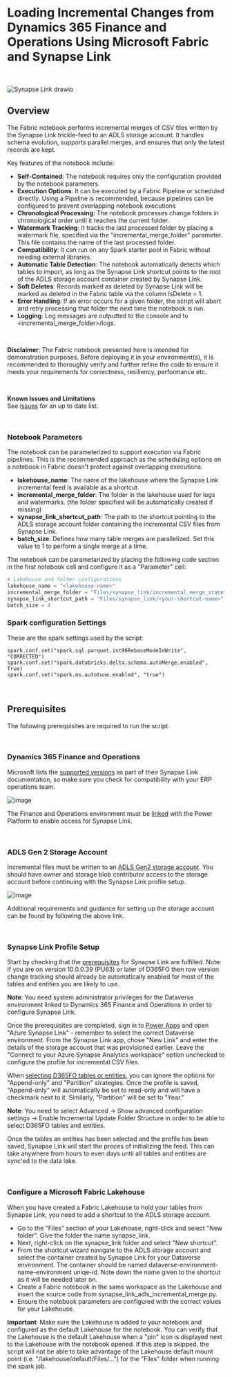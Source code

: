 # Loading Incremental Changes from Dynamics 365 Finance and Operations Using Microsoft Fabric and Synapse Link
<br>

![Synapse Link drawio](https://github.com/arasdk/fabric-code-samples/assets/145650154/f8407e69-73a5-4a6e-867f-623a4f556d23)


## Overview
The Fabric notebook performs incremental merges of CSV files written by the Synapse Link trickle-feed to an ADLS storage account. It handles schema evolution, supports parallel merges, and ensures that only the latest records are kept.

Key features of the notebook include:

- **Self-Contained**: The notebook requires only the configuration provided by the notebook parameters.
- **Execution Options**: It can be executed by a Fabric Pipeline or scheduled directly. Using a Pipeline is recommended, because pipelines can be configured to prevent overlapping notebook executions
- **Chronological Processing**: The notebook processes change folders in chronological order until it reaches the current folder.
- **Watermark Tracking**: It tracks the last processed folder by placing a watermark file, specified via the "incremental_merge_folder" parameter. This file contains the name of the last processed folder.
- **Compatibility**: It can run on any Spark starter pool in Fabric without needing external libraries.
- **Automatic Table Detection**: The notebook automatically detects which tables to import, as long as the Synapse Link shortcut points to the root of the ADLS storage account container created by Synapse Link.
- **Soft Deletes**: Records marked as deleted by Synapse Link will be marked as deleted in the Fabric table via the column IsDelete = 1.
- **Error Handling**: If an error occurs for a given folder, the script will abort and retry processing that folder the next time the notebook is run.
- **Logging**: Log messages are outputted to the console and to <incremental_merge_folder>/logs.


<br>

**Disclaimer**: The Fabric notebook presented here is intended for demonstration purposes. Before deploying it in your environment(s), it is recommended to thoroughly verify and further refine the code to ensure it meets your requirements for correctness, resiliency, performance etc.

<br>

**Known Issues and Limitations**
<br>
See [issues](https://github.com/arasdk/fabric-code-samples/issues) for an up to date list.

<br>

### Notebook Parameters
The notebook can be parameterized to support execution via Fabric pipelines. This is the recommended approach as the scheduling options on a notebook in Fabric doesn't protect against overlapping executions.
- **lakehouse_name**: The name of the lakehouse where the Synapse Link incremental feed is available as a shortcut.
- **incremental_merge_folder**: The folder in the lakehouse used for logs and watermarks.  (the folder specified will be automatically created if missing)
- **synapse_link_shortcut_path**: The path to the shortcut pointing to the ADLS storage account folder containing the incremental CSV files from Synapse Link.
- **batch_size**: Defines how many table merges are parallelized. Set this value to 1 to perform a single merge at a time. 

The notebook can be parametarized by placing the following code section in the first notebook cell and configure it as a "Parameter" cell:
<br>

```python
# Lakehouse and folder configurations
lakehouse_name = "<lakehouse-name>"
incremental_merge_folder = "Files/synapse_link/incremental_merge_state"
synapse_link_shortcut_path = "Files/synapse_link/<your-shortcut-name>"
batch_size = 4
```

### Spark configuration Settings
These are the spark settings used by the script:
```
spark.conf.set("spark.sql.parquet.int96RebaseModeInWrite", "CORRECTED")
spark.conf.set("spark.databricks.delta.schema.autoMerge.enabled", True)
spark.conf.set("spark.ms.autotune.enabled", "true")
```

<br>

## Prerequisites
The following prerequisites are required to run the script.

<br>

### Dynamics 365 Finance and Operations
Microsoft lists the [supported versions](https://learn.microsoft.com/en-us/power-apps/maker/data-platform/azure-synapse-link-select-fno-data) as part of their Synapse Link documentation, so make sure you check for compatibility with your ERP operations team.

![image](https://github.com/arasdk/fabric-code-samples/assets/145650154/d46c6744-0456-4dc7-9a41-2df017dba921)

The Finance and Operations environment must be [linked](https://learn.microsoft.com/en-us/dynamics365/fin-ops-core/dev-itpro/power-platform/enable-power-platform-integration#enable-during-deploy) with the Power Platform to enable access for Synapse Link.

<br>

### ADLS Gen 2 Storage Account
Incremental files must be written to an [ADLS Gen2 storage account](https://learn.microsoft.com/en-us/power-apps/maker/data-platform/azure-synapse-link-data-lake). You should have owner and storage blob contributor access to the storage account before continuing with the Synapse Link profile setup. 

![image](https://github.com/arasdk/fabric-code-samples/assets/145650154/439f0216-c017-4c66-a812-8f4dfa977bce)

Additional requirements and guidance for setting up the storage account can be found by following the above link.


<br>

### Synapse Link Profile Setup
Start by checking that the [prerequisites](https://learn.microsoft.com/en-us/power-apps/maker/data-platform/azure-synapse-link-select-fno-data#prerequisites) for Synapse Link are fulfilled. Note: If you are on version 10.0.0.39 (PU63) or later of D365FO then row version change tracking should already be automatically enabled for most of the tables and entities you are likely to use.

**Note**: You need system administrator privileges for the Dataverse environment linked to Dynamics 365 Finance and Operations in order to configure Synapse Link.

Once the prerequisites are completed, sign in to [Power Apps](https://make.powerapps.com/) and open "Azure Synapse Link" - remember to select the correct Dataverse environment.
From the Synapse Link app, chose "New Link" and enter the details of the storage account that was provisioned earlier. Leave the "Connect to your Azure Synapse Analytics workspace" option unchecked to configure the profile for incremental CSV files.

When [selecting D365FO tables or entities](https://learn.microsoft.com/en-us/power-apps/maker/data-platform/azure-synapse-link-select-fno-data), you can ignore the options for "Append-only" and "Partition" strategies. Once the profile is saved, "Append-only" will automatically be set to read-only and will have a checkmark next to it. Similarly, "Partition" will be set to "Year."

**Note**: You need to select Advanced -> Show advanced configuration settings -> Enable Incremental Update Folder Structure in order to be able to select D365FO tables and entities.

Once the tables an entities has been selected and the profile has been saved, Synapse Link will start the proces of initializing the feed. This can take anywhere from hours to even days until all tables and entities are sync'ed to the data lake.

<br>

### Configure a Microsoft Fabric Lakehouse
When you have created a Fabric Lakehouse to hold your tables from Synapse Link, you need to add a shortcut to the ADLS storage account.

- Go to the "Files" section of your Lakehouse, right-click and select "New folder". Give the folder the name synapse_link.
- Next, right-click on the synapse_link folder and select "New shortcut".
- From the shortcut wizard navigate to the ADLS storage account and select the container created by Synapse Link for your Dataverse environment. The container should be named dataverse-environment-name-environment uniqe-id. Note down the name given to the shortcut as it will be needed later on.
- Create a Fabric notebook in the same workspace as the Lakehouse and insert the source code from synapse_link_adls_incremental_merge.py.
- Ensure the notebook parameters are configured with the correct values for your Lakehouse.

**Important**: Make sure the Lakehouse is added to your notebook and configured as the default Lakehouse for the notebook. You can verify that the Lakehouse is the default Lakehouse when a "pin" icon is displayed next to the Lakehouse with the notebook opened. If this step is skipped, the script will not be able to take advantage of the Lakehouse default mount point (i.e. "/lakehouse/default/Files/...") for the "Files" folder when running the spark job.

<br>
